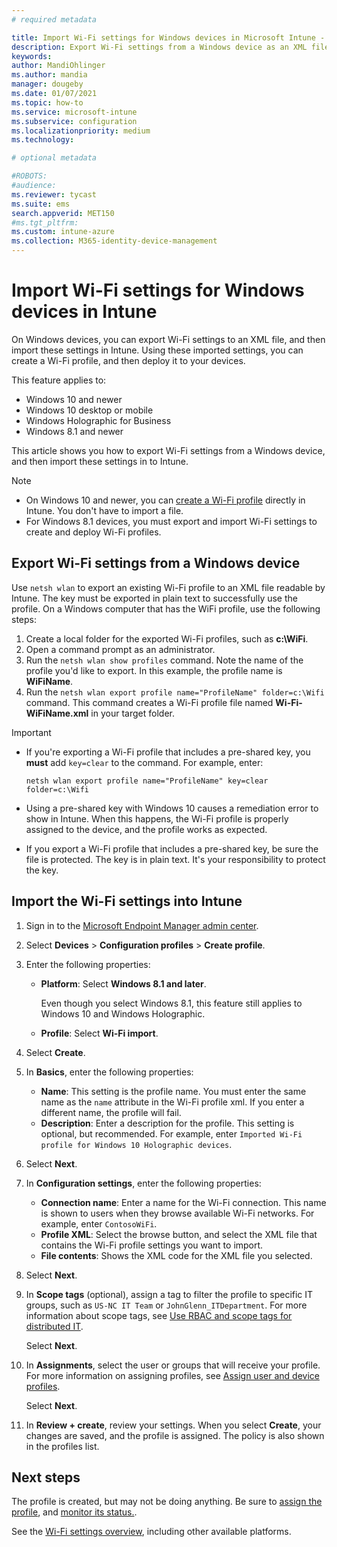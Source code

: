 ```yaml
---
# required metadata

title: Import Wi-Fi settings for Windows devices in Microsoft Intune - Azure | Microsoft Docs
description: Export Wi-Fi settings from a Windows device as an XML file using netsh wlan. Then, import this file in Intune to create a Wi-Fi profile for devices running Windows 8.1, Windows 10, and Windows Holographic for Business.
keywords:
author: MandiOhlinger
ms.author: mandia
manager: dougeby
ms.date: 01/07/2021
ms.topic: how-to
ms.service: microsoft-intune
ms.subservice: configuration
ms.localizationpriority: medium
ms.technology:

# optional metadata

#ROBOTS:
#audience:
ms.reviewer: tycast
ms.suite: ems
search.appverid: MET150
#ms.tgt_pltfrm:
ms.custom: intune-azure
ms.collection: M365-identity-device-management
---
```


# Import Wi-Fi settings for Windows devices in Intune

On Windows devices, you can export Wi-Fi settings to an XML file, and then import these settings in Intune. Using these imported settings, you can create a Wi-Fi profile, and then deploy it to your devices.

This feature applies to:

- Windows 10 and newer
- Windows 10 desktop or mobile
- Windows Holographic for Business
- Windows 8.1 and newer

This article shows you how to export Wi-Fi settings from a Windows device, and then import these settings in to Intune.

> [!NOTE]
>
> - On Windows 10 and newer, you can [create a Wi-Fi profile](wi-fi-settings-windows.md) directly in Intune. You don't have to import a file.
> - For Windows 8.1 devices, you must export and import Wi-Fi settings to create and deploy Wi-Fi profiles.

## Export Wi-Fi settings from a Windows device

Use `netsh wlan` to export an existing Wi-Fi profile to an XML file readable by Intune. The key must be exported in plain text to successfully use the profile. On a Windows computer that has the WiFi profile, use the following steps:

1. Create a local folder for the exported Wi-Fi profiles, such as **c:\WiFi**.
2. Open a command prompt as an administrator.
3. Run the `netsh wlan show profiles` command. Note the name of the profile you'd like to export. In this example, the profile name is **WiFiName**.
4. Run the `netsh wlan export profile name="ProfileName" folder=c:\Wifi` command. This command creates a Wi-Fi profile file named **Wi-Fi-WiFiName.xml** in your target folder.

> [!IMPORTANT]
>
> - If you're exporting a Wi-Fi profile that includes a pre-shared key, you **must** add `key=clear` to the command. For example, enter:
>
>   `netsh wlan export profile name="ProfileName" key=clear folder=c:\Wifi`
>
> - Using a pre-shared key with Windows 10 causes a remediation error to show in Intune. When this happens, the Wi-Fi profile is properly assigned to the device, and the profile works as expected.
> - If you export a Wi-Fi profile that includes a pre-shared key, be sure the file is protected. The key is in plain text. It's your responsibility to protect the key.

## Import the Wi-Fi settings into Intune

1. Sign in to the [Microsoft Endpoint Manager admin center](https://go.microsoft.com/fwlink/?linkid=2109431).
2. Select **Devices** > **Configuration profiles** > **Create profile**.
3. Enter the following properties:

    - **Platform**: Select **Windows 8.1 and later**.

      Even though you select Windows 8.1, this feature still applies to Windows 10 and Windows Holographic.

    - **Profile**: Select **Wi-Fi import**.

4. Select **Create**.
5. In **Basics**, enter the following properties:

    - **Name**: This setting is the profile name. You must enter the same name as the `name` attribute in the Wi-Fi profile xml. If you enter a different name, the profile will fail.
    - **Description**: Enter a description for the profile. This setting is optional, but recommended. For example, enter `Imported Wi-Fi profile for Windows 10 Holographic devices`.

6. Select **Next**.
7. In **Configuration settings**, enter the following properties:

    - **Connection name**: Enter a name for the Wi-Fi connection. This name is shown to users when they browse available Wi-Fi networks. For example, enter `ContosoWiFi`.
    - **Profile XML**: Select the browse button, and select the XML file that contains the Wi-Fi profile settings you want to import.
    - **File contents**: Shows the XML code for the XML file you selected.

8. Select **Next**.
9. In **Scope tags** (optional), assign a tag to filter the profile to specific IT groups, such as `US-NC IT Team` or `JohnGlenn_ITDepartment`. For more information about scope tags, see [Use RBAC and scope tags for distributed IT](../fundamentals/scope-tags.md).

    Select **Next**.

10. In **Assignments**, select the user or groups that will receive your profile. For more information on assigning profiles, see [Assign user and device profiles](device-profile-assign.md).

    Select **Next**.

11. In **Review + create**, review your settings. When you select **Create**, your changes are saved, and the profile is assigned. The policy is also shown in the profiles list.

## Next steps

The profile is created, but may not be doing anything. Be sure to [assign the profile](device-profile-assign.md), and [monitor its status.](device-profile-monitor.md).

See the [Wi-Fi settings overview](wi-fi-settings-configure.md), including other available platforms.
